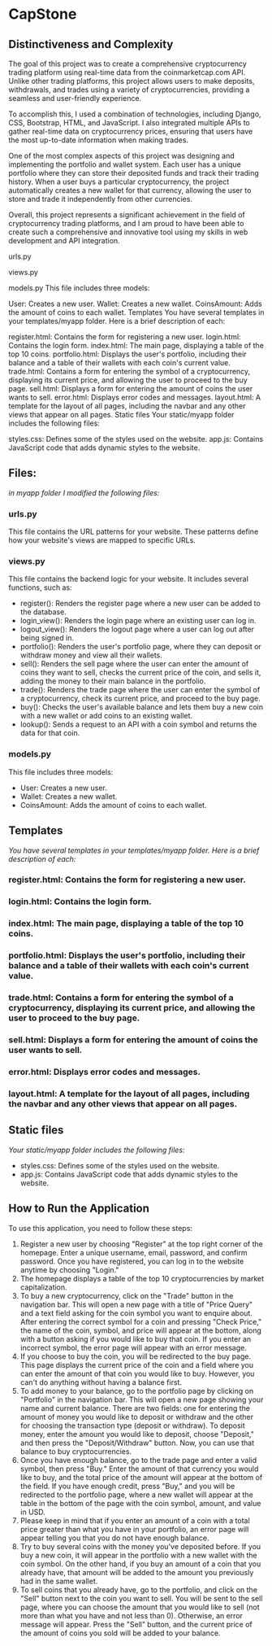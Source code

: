 # CapStone
## Distinctiveness and Complexity
The goal of this project was to create a comprehensive cryptocurrency trading platform using real-time data from the coinmarketcap.com API. Unlike other trading platforms, this project allows users to make deposits, withdrawals, and trades using a variety of cryptocurrencies, providing a seamless and user-friendly experience.

To accomplish this, I used a combination of technologies, including Django, CSS, Bootstrap, HTML, and JavaScript. I also integrated multiple APIs to gather real-time data on cryptocurrency prices, ensuring that users have the most up-to-date information when making trades.

One of the most complex aspects of this project was designing and implementing the portfolio and wallet system. Each user has a unique portfolio where they can store their deposited funds and track their trading history. When a user buys a particular cryptocurrency, the project automatically creates a new wallet for that currency, allowing the user to store and trade it independently from other currencies.

Overall, this project represents a significant achievement in the field of cryptocurrency trading platforms, and I am proud to have been able to create such a comprehensive and innovative tool using my skills in web development and API integration.


urls.py

views.py

models.py
This file includes three models:

User: Creates a new user.
Wallet: Creates a new wallet.
CoinsAmount: Adds the amount of coins to each wallet.
Templates
You have several templates in your templates/myapp folder. Here is a brief description of each:

register.html: Contains the form for registering a new user.
login.html: Contains the login form.
index.html: The main page, displaying a table of the top 10 coins.
portfolio.html: Displays the user's portfolio, including their balance and a table of their wallets with each coin's current value.
trade.html: Contains a form for entering the symbol of a cryptocurrency, displaying its current price, and allowing the user to proceed to the buy page.
sell.html: Displays a form for entering the amount of coins the user wants to sell.
error.html: Displays error codes and messages.
layout.html: A template for the layout of all pages, including the navbar and any other views that appear on all pages.
Static files
Your static/myapp folder includes the following files:

styles.css: Defines some of the styles used on the website.
app.js: Contains JavaScript code that adds dynamic styles to the website.


## Files:


*in myapp folder I modified the following files:*
### urls.py

This file contains the URL patterns for your website. These patterns define how your website's views are mapped to specific URLs.

### views.py 

This file contains the backend logic for your website. It includes several functions, such as:

* register(): Renders the register page where a new user can be added to the database.
* login_view(): Renders the login page where an existing user can log in.
* logout_view(): Renders the logout page where a user can log out after being signed in.
* portfolio(): Renders the user's portfolio page, where they can deposit or withdraw money and view all their wallets.
* sell(): Renders the sell page where the user can enter the amount of coins they want to sell, checks the current price of the coin, and sells it, adding the money to their main balance in the portfolio.
* trade(): Renders the trade page where the user can enter the symbol of a cryptocurrency, check its current price, and proceed to the buy page.
* buy(): Checks the user's available balance and lets them buy a new coin with a new wallet or add coins to an existing wallet.
* lookup(): Sends a request to an API with a coin symbol and returns the data for that coin.


### models.py

This file includes three models:

* User: Creates a new user.
* Wallet: Creates a new wallet.
* CoinsAmount: Adds the amount of coins to each wallet.

## Templates
*You have several templates in your templates/myapp folder. Here is a brief description of each:*

### register.html: Contains the form for registering a new user.
### login.html: Contains the login form.
### index.html: The main page, displaying a table of the top 10 coins.
### portfolio.html: Displays the user's portfolio, including their balance and a table of their wallets with each coin's current value.
### trade.html: Contains a form for entering the symbol of a cryptocurrency, displaying its current price, and allowing the user to proceed to the buy page.
### sell.html: Displays a form for entering the amount of coins the user wants to sell.
### error.html: Displays error codes and messages.
### layout.html: A template for the layout of all pages, including the navbar and any other views that appear on all pages.

## Static files
*Your static/myapp folder includes the following files:*

* styles.css: Defines some of the styles used on the website.
* app.js: Contains JavaScript code that adds dynamic styles to the website.

## How to Run the Application
To use this application, you need to follow these steps:

1. Register a new user by choosing "Register" at the top right corner of the homepage. Enter a unique username, email, password, and confirm password. Once you have registered, you can log in to the website anytime by choosing "Login."
2. The homepage displays a table of the top 10 cryptocurrencies by market capitalization.
3. To buy a new cryptocurrency, click on the "Trade" button in the navigation bar. This will open a new page with a title of "Price Query" and a text field asking for the coin symbol you want to enquire about. After entering the correct symbol for a coin and pressing "Check Price," the name of the coin, symbol, and price will appear at the bottom, along with a button asking if you would like to buy that coin. If you enter an incorrect symbol, the error page will appear with an error message.
4. If you choose to buy the coin, you will be redirected to the buy page. This page displays the current price of the coin and a field where you can enter the amount of that coin you would like to buy. However, you can't do anything without having a balance first.
5. To add money to your balance, go to the portfolio page by clicking on "Portfolio" in the navigation bar. This will open a new page showing your name and current balance. There are two fields: one for entering the amount of money you would like to deposit or withdraw and the other for choosing the transaction type (deposit or withdraw). To deposit money, enter the amount you would like to deposit, choose "Deposit," and then press the "Deposit/Withdraw" button. Now, you can use that balance to buy cryptocurrencies.
6. Once you have enough balance, go to the trade page and enter a valid symbol, then press "Buy." Enter the amount of that currency you would like to buy, and the total price of the amount will appear at the bottom of the field. If you have enough credit, press "Buy," and you will be redirected to the portfolio page, where a new wallet will appear at the table in the bottom of the page with the coin symbol, amount, and value in USD.
7. Please keep in mind that if you enter an amount of a coin with a total price greater than what you have in your portfolio, an error page will appear telling you that you do not have enough balance.
8. Try to buy several coins with the money you've deposited before. If you buy a new coin, it will appear in the portfolio with a new wallet with the coin symbol. On the other hand, if you buy an amount of a coin that you already have, that amount will be added to the amount you previously had in the same wallet.
9. To sell coins that you already have, go to the portfolio, and click on the "Sell" button next to the coin you want to sell. You will be sent to the sell page, where you can choose the amount that you would like to sell (not more than what you have and not less than 0). Otherwise, an error message will appear. Press the "Sell" button, and the current price of the amount of coins you sold will be added to your balance.